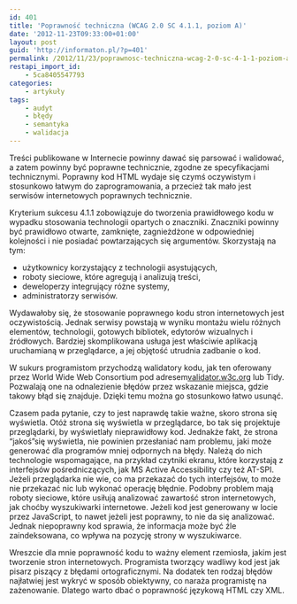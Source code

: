 ```yaml
---
id: 401
title: 'Poprawność techniczna (WCAG 2.0 SC 4.1.1, poziom A)'
date: '2012-11-23T09:33:00+01:00'
layout: post
guid: 'http://informaton.pl/?p=401'
permalink: /2012/11/23/poprawnosc-techniczna-wcag-2-0-sc-4-1-1-poziom-a/
restapi_import_id:
    - 5ca8405547793
categories:
    - artykuły
tags:
    - audyt
    - błędy
    - semantyka
    - walidacja
---
```


Treści publikowane w Internecie powinny dawać się parsować i walidować, a zatem powinny być poprawne technicznie, zgodne ze specyfikacjami technicznymi. Poprawny kod HTML wydaje się czymś oczywistym i stosunkowo łatwym do zaprogramowania, a przecież tak mało jest serwisów internetowych poprawnych technicznie.

Kryterium sukcesu 4.1.1 zobowiązuje do tworzenia prawidłowego kodu w wypadku stosowania technologii opartych o znaczniki. Znaczniki powinny być prawidłowo otwarte, zamknięte, zagnieżdżone w odpowiedniej kolejności i nie posiadać powtarzających się argumentów. Skorzystają na tym:

- użytkownicy korzystający z technologii asystujących,
- roboty sieciowe, które agregują i analizują treści,
- deweloperzy integrujący różne systemy,
- administratorzy serwisów.

Wydawałoby się, że stosowanie poprawnego kodu stron internetowych jest oczywistością. Jednak serwisy powstają w wyniku montażu wielu różnych elementów, technologii, gotowych bibliotek, edytorów wizualnych i źródłowych. Bardziej skomplikowana usługa jest właściwie aplikacją uruchamianą w przeglądarce, a jej objętość utrudnia zadbanie o kod.

W sukurs programistom przychodzą walidatory kodu, jak ten oferowany przez World Wide Web Consortium pod adresem[validator.w3c.org](http://validator.w3c.org) lub Tidy. Pozwalają one na odnalezienie błędów przez wskazanie miejsca, gdzie takowy błąd się znajduje. Dzięki temu można go stosunkowo łatwo usunąć.

Czasem pada pytanie, czy to jest naprawdę takie ważne, skoro strona się wyświetla. Otóż strona się wyświetla w przeglądarce, bo tak się projektuje przeglądarki, by wyświetlały nieprawidłowy kod. Jednakże fakt, że strona “jakoś”się wyświetla, nie powinien przesłaniać nam problemu, jaki może generować dla programów mniej odpornych na błędy. Należą do nich technologie wspomagające, na przykład czytniki ekranu, które korzystają z interfejsów pośredniczących, jak MS Active Accessibility czy też AT-SPI. Jeżeli przeglądarka nie wie, co ma przekazać do tych interfejsów, to może nie przekazać nic lub wykonać operację błędnie. Podobny problem mają roboty sieciowe, które usiłują analizować zawartość stron internetowych, jak choćby wyszukiwarki internetowe. Jeżeli kod jest generowany w locie przez JavaScript, to nawet jeżeli jest poprawny, to nie da się analizować. Jednak niepoprawny kod sprawia, że informacja może być źle zaindeksowana, co wpływa na pozycję strony w wyszukiwarce.

Wreszcie dla mnie poprawność kodu to ważny element rzemiosła, jakim jest tworzenie stron internetowych. Programista tworzący wadliwy kod jest jak pisarz piszący z błędami ortograficznymi. Na dodatek ten rodzaj błędów najłatwiej jest wykryć w sposób obiektywny, co naraża programistę na zażenowanie. Dlatego warto dbać o poprawność językową HTML czy XML.